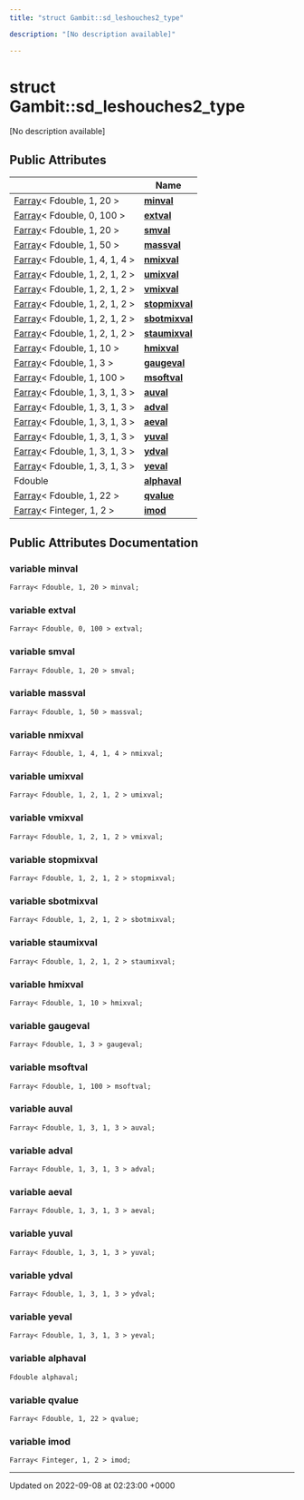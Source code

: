 ```yaml
---
title: "struct Gambit::sd_leshouches2_type"

description: "[No description available]"

---
```


# struct Gambit::sd_leshouches2_type



[No description available]

## Public Attributes

|                | Name           |
| -------------- | -------------- |
| [Farray](/documentation/code/classes/classgambit_1_1farray/)< Fdouble, 1, 20 > | **[minval](/documentation/code/classes/structgambit_1_1sd__leshouches2__type/#variable-minval)**  |
| [Farray](/documentation/code/classes/classgambit_1_1farray/)< Fdouble, 0, 100 > | **[extval](/documentation/code/classes/structgambit_1_1sd__leshouches2__type/#variable-extval)**  |
| [Farray](/documentation/code/classes/classgambit_1_1farray/)< Fdouble, 1, 20 > | **[smval](/documentation/code/classes/structgambit_1_1sd__leshouches2__type/#variable-smval)**  |
| [Farray](/documentation/code/classes/classgambit_1_1farray/)< Fdouble, 1, 50 > | **[massval](/documentation/code/classes/structgambit_1_1sd__leshouches2__type/#variable-massval)**  |
| [Farray](/documentation/code/classes/classgambit_1_1farray/)< Fdouble, 1, 4, 1, 4 > | **[nmixval](/documentation/code/classes/structgambit_1_1sd__leshouches2__type/#variable-nmixval)**  |
| [Farray](/documentation/code/classes/classgambit_1_1farray/)< Fdouble, 1, 2, 1, 2 > | **[umixval](/documentation/code/classes/structgambit_1_1sd__leshouches2__type/#variable-umixval)**  |
| [Farray](/documentation/code/classes/classgambit_1_1farray/)< Fdouble, 1, 2, 1, 2 > | **[vmixval](/documentation/code/classes/structgambit_1_1sd__leshouches2__type/#variable-vmixval)**  |
| [Farray](/documentation/code/classes/classgambit_1_1farray/)< Fdouble, 1, 2, 1, 2 > | **[stopmixval](/documentation/code/classes/structgambit_1_1sd__leshouches2__type/#variable-stopmixval)**  |
| [Farray](/documentation/code/classes/classgambit_1_1farray/)< Fdouble, 1, 2, 1, 2 > | **[sbotmixval](/documentation/code/classes/structgambit_1_1sd__leshouches2__type/#variable-sbotmixval)**  |
| [Farray](/documentation/code/classes/classgambit_1_1farray/)< Fdouble, 1, 2, 1, 2 > | **[staumixval](/documentation/code/classes/structgambit_1_1sd__leshouches2__type/#variable-staumixval)**  |
| [Farray](/documentation/code/classes/classgambit_1_1farray/)< Fdouble, 1, 10 > | **[hmixval](/documentation/code/classes/structgambit_1_1sd__leshouches2__type/#variable-hmixval)**  |
| [Farray](/documentation/code/classes/classgambit_1_1farray/)< Fdouble, 1, 3 > | **[gaugeval](/documentation/code/classes/structgambit_1_1sd__leshouches2__type/#variable-gaugeval)**  |
| [Farray](/documentation/code/classes/classgambit_1_1farray/)< Fdouble, 1, 100 > | **[msoftval](/documentation/code/classes/structgambit_1_1sd__leshouches2__type/#variable-msoftval)**  |
| [Farray](/documentation/code/classes/classgambit_1_1farray/)< Fdouble, 1, 3, 1, 3 > | **[auval](/documentation/code/classes/structgambit_1_1sd__leshouches2__type/#variable-auval)**  |
| [Farray](/documentation/code/classes/classgambit_1_1farray/)< Fdouble, 1, 3, 1, 3 > | **[adval](/documentation/code/classes/structgambit_1_1sd__leshouches2__type/#variable-adval)**  |
| [Farray](/documentation/code/classes/classgambit_1_1farray/)< Fdouble, 1, 3, 1, 3 > | **[aeval](/documentation/code/classes/structgambit_1_1sd__leshouches2__type/#variable-aeval)**  |
| [Farray](/documentation/code/classes/classgambit_1_1farray/)< Fdouble, 1, 3, 1, 3 > | **[yuval](/documentation/code/classes/structgambit_1_1sd__leshouches2__type/#variable-yuval)**  |
| [Farray](/documentation/code/classes/classgambit_1_1farray/)< Fdouble, 1, 3, 1, 3 > | **[ydval](/documentation/code/classes/structgambit_1_1sd__leshouches2__type/#variable-ydval)**  |
| [Farray](/documentation/code/classes/classgambit_1_1farray/)< Fdouble, 1, 3, 1, 3 > | **[yeval](/documentation/code/classes/structgambit_1_1sd__leshouches2__type/#variable-yeval)**  |
| Fdouble | **[alphaval](/documentation/code/classes/structgambit_1_1sd__leshouches2__type/#variable-alphaval)**  |
| [Farray](/documentation/code/classes/classgambit_1_1farray/)< Fdouble, 1, 22 > | **[qvalue](/documentation/code/classes/structgambit_1_1sd__leshouches2__type/#variable-qvalue)**  |
| [Farray](/documentation/code/classes/classgambit_1_1farray/)< Finteger, 1, 2 > | **[imod](/documentation/code/classes/structgambit_1_1sd__leshouches2__type/#variable-imod)**  |

## Public Attributes Documentation

### variable minval

```
Farray< Fdouble, 1, 20 > minval;
```


### variable extval

```
Farray< Fdouble, 0, 100 > extval;
```


### variable smval

```
Farray< Fdouble, 1, 20 > smval;
```


### variable massval

```
Farray< Fdouble, 1, 50 > massval;
```


### variable nmixval

```
Farray< Fdouble, 1, 4, 1, 4 > nmixval;
```


### variable umixval

```
Farray< Fdouble, 1, 2, 1, 2 > umixval;
```


### variable vmixval

```
Farray< Fdouble, 1, 2, 1, 2 > vmixval;
```


### variable stopmixval

```
Farray< Fdouble, 1, 2, 1, 2 > stopmixval;
```


### variable sbotmixval

```
Farray< Fdouble, 1, 2, 1, 2 > sbotmixval;
```


### variable staumixval

```
Farray< Fdouble, 1, 2, 1, 2 > staumixval;
```


### variable hmixval

```
Farray< Fdouble, 1, 10 > hmixval;
```


### variable gaugeval

```
Farray< Fdouble, 1, 3 > gaugeval;
```


### variable msoftval

```
Farray< Fdouble, 1, 100 > msoftval;
```


### variable auval

```
Farray< Fdouble, 1, 3, 1, 3 > auval;
```


### variable adval

```
Farray< Fdouble, 1, 3, 1, 3 > adval;
```


### variable aeval

```
Farray< Fdouble, 1, 3, 1, 3 > aeval;
```


### variable yuval

```
Farray< Fdouble, 1, 3, 1, 3 > yuval;
```


### variable ydval

```
Farray< Fdouble, 1, 3, 1, 3 > ydval;
```


### variable yeval

```
Farray< Fdouble, 1, 3, 1, 3 > yeval;
```


### variable alphaval

```
Fdouble alphaval;
```


### variable qvalue

```
Farray< Fdouble, 1, 22 > qvalue;
```


### variable imod

```
Farray< Finteger, 1, 2 > imod;
```


-------------------------------

Updated on 2022-09-08 at 02:23:00 +0000